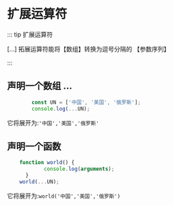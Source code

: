 # 扩展运算符

::: tip 扩展运算符

[...] 拓展运算符能将【数组】转换为逗号分隔的 【参数序列】

:::

## 声明一个数组 ...

```js
        const UN = ['中国', '美国', '俄罗斯'];
        console.log(...UN);
```

它将展开为:`'中国','美国','俄罗斯'`

## 声明一个函数

```js
    function world() {
            console.log(arguments);
      }
    world(...UN);
```

它将展开为:`world('中国','美国','俄罗斯')`